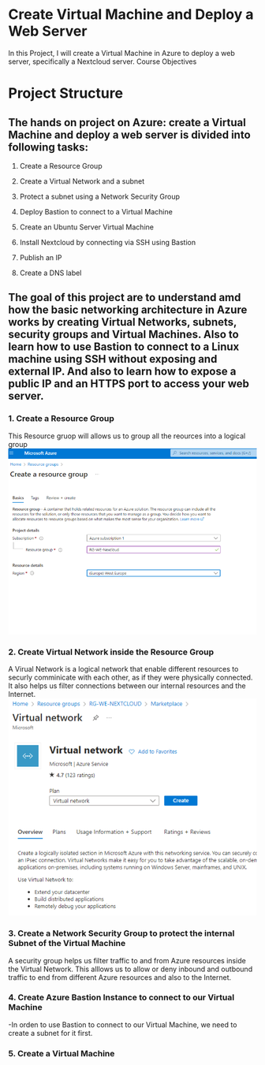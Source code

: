 # Create Virtual Machine and Deploy a Web Server
In this Project, I will create a Virtual Machine in Azure to deploy a web server, specifically a Nextcloud server.
Course Objectives

# Project Structure
## The hands on project on Azure: create a Virtual Machine and deploy a web server is divided into following tasks:

1. Create a Resource Group

2. Create a Virtual Network and a subnet

3. Protect a subnet using a Network Security Group

4. Deploy Bastion to connect to a Virtual Machine

5. Create an Ubuntu Server Virtual Machine

6.  Install Nextcloud by connecting via SSH using Bastion

7. Publish an IP

8. Create a DNS label

## The goal of this project are to understand amd  how the basic networking architecture in Azure works by creating Virtual Networks, subnets, security groups and Virtual Machines. Also to learn how to use Bastion to connect to a Linux machine using SSH without exposing and external IP. And  also to  learn how to expose a public IP and an HTTPS port to access your web server.

### 1. Create a Resource Group 
This Resource gruop will allows us to group all the reources into a logical group
![Reference Image](pic2.bmp)

### 2.  Create Virtual Network inside the Resource Group
A Virual Network is a logical network that enable different resources to securly comminicate with each other,
as if they were physically connected. 
It also helps us filter connections between our internal resources and the Internet.
![Reference Image](pic3.bmp)

### 3. Create a Network Security Group to protect the internal Subnet of the Virtual Machine 
A security group helps us filter traffic to and from Azure resources inside the Virtual Network.
This alllows us to allow or deny inbound and outbound traffic to end from different Azure resources and also to the Internet.

### 4. Create Azure Bastion Instance to connect to our Virtual Machine
  -In orden to use Bastion to connect to our Virtual Machine, we need to create a subnet for it first.

### 5. Create a Virtual Machine 
